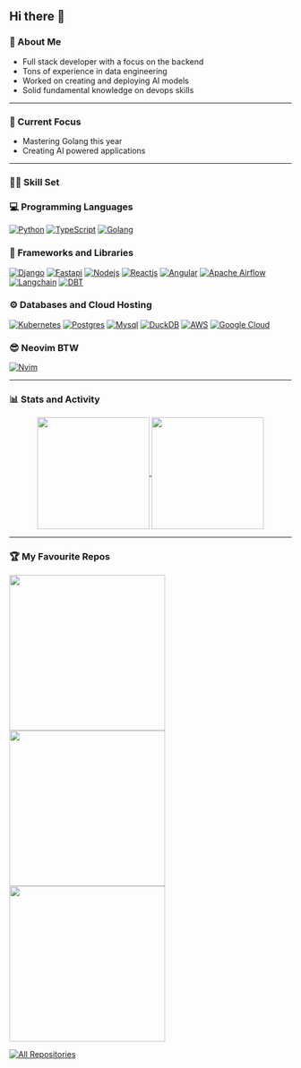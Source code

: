 ## Hi there 👋

### 🙂 About Me
- Full stack developer with a focus on the backend
- Tons of experience in data engineering
- Worked on creating and deploying AI models
- Solid fundamental knowledge on devops skills

---
### 🔫 Current Focus
- Mastering Golang this year
- Creating AI powered applications

---
### 👨‍💻 Skill Set
### 💻 Programming Languages
[![Python](https://img.shields.io/badge/Python-FFD43B?style=for-the-badge&logo=python&logoColor=blue)](#) [![TypeScript](https://img.shields.io/badge/TypeScript-007ACC?style=for-the-badge&logo=typescript&logoColor=white)](#) [![Golang](https://img.shields.io/badge/Go-00ADD8?style=for-the-badge&logo=go&logoColor=white)](#) 

### 🧰 Frameworks and Libraries
[![Django](https://img.shields.io/badge/Django-092E20?style=for-the-badge&logo=django&logoColor=green)](#) [![Fastapi](https://img.shields.io/badge/fastapi-109989?style=for-the-badge&logo=FASTAPI&logoColor=white)](#) [![Nodejs](https://img.shields.io/badge/Node%20js-339933?style=for-the-badge&logo=nodedotjs&logoColor=white)](#) [![Reactjs](https://img.shields.io/badge/React-20232A?style=for-the-badge&logo=react&logoColor=61DAFB)](#) [![Angular](https://img.shields.io/badge/Angular-DD0031?style=for-the-badge&logo=angular&logoColor=white)](#) [![Apache Airflow](https://img.shields.io/badge/Apache%20Airflow-017CEE?style=for-the-badge&logo=Apache%20Airflow&logoColor=white)](#) [![Langchain](https://img.shields.io/badge/langchain-1C3C3C?style=for-the-badge&logo=langchain&logoColor=white)](#) [![DBT](https://img.shields.io/badge/dbt-FF694B?style=for-the-badge&logo=dbt&logoColor=white)](#)

### ⚙️ Databases and Cloud Hosting
[![Kubernetes](https://img.shields.io/badge/kubernetes-326ce5.svg?&style=for-the-badge&logo=kubernetes&logoColor=white)](#) [![Postgres](https://img.shields.io/badge/PostgreSQL-316192?style=for-the-badge&logo=postgresql&logoColor=white)](#) [![Mysql](https://img.shields.io/badge/MySQL-005C84?style=for-the-badge&logo=mysql&logoColor=white)](#) [![DuckDB](https://img.shields.io/badge/Duckdb-000000?style=for-the-badge&logo=Duckdb&logoColor=yellow)](#) [![AWS](https://img.shields.io/badge/AWS-%23FF9900.svg?style=for-the-badge&logo=amazon-aws&logoColor=white)](#) [![Google Cloud](https://img.shields.io/badge/GoogleCloud-%234285F4.svg?style=for-the-badge&logo=google-cloud&logoColor=white)](#)

### 😎 Neovim BTW
[![Nvim](https://img.shields.io/badge/NeoVim-%2357A143.svg?&style=for-the-badge&logo=neovim&logoColor=white)](#)

---
### 📊 Stats and Activity
<div align="center" width=100%>
  <a href="https://github.com/anuraghazra/github-readme-stats">
    <img height=200 align="center" padding=100px src="https://github-readme-stats-ivory-six-59.vercel.app/api?username=Brian-Kariu&count_private=true&show_icons=true&theme=tokyonight" />
  </a>
  <a href="https://github.com/anuraghazra/convoychat">
    <img height=200 align="center" padding=100px src="https://github-readme-stats-ivory-six-59.vercel.app/api/top-langs?username=Brian-Kariu&layout=compact&theme=tokyonight&langs_count=8&card_width=320" />
  </a>
</div>

---
### 🏆 My Favourite Repos
<div>
  <p align="left">
    <a href="https://github.com/Brian-Kariu/cookiecutter-airflow"><img width="278" src="https://denvercoder1-github-readme-stats.vercel.app/api/pin/?username=Brian-Kariu&repo=cookiecutter-airflow&theme=react&bg_color=1F222E&title_color=F85D7F&hide_border=true&icon_color=F8D866&show_icons=false"></a>
    <a href="https://github.com/Brian-Kariu/django-chain"><img width="278" src="https://denvercoder1-github-readme-stats.vercel.app/api/pin/?username=Brian-Kariu&repo=django-chain&theme=react&bg_color=1F222E&title_color=F85D7F&hide_border=true&icon_color=F8D866&show_icons=false"></a>
    <a href="https://github.com/Brian-Kariu/accent-ai-agent"><img width="278" src="https://denvercoder1-github-readme-stats.vercel.app/api/pin/?username=Brian-Kariu&repo=accent-ai-agent&theme=react&bg_color=1F222E&title_color=F85D7F&hide_border=true&icon_color=F8D866&show_icons=false"></a>
  </p>
  
  <a href="https://github.com/Brian-Kariu?tab=repositories&sort=stargazers"><img alt="All Repositories" title="All Repositories" src="https://custom-icon-badges.demolab.com/badge/-Click%20Here%20For%20All%20My%20Repos-1F222E?style=for-the-badge&logoColor=white&logo=repo"/></a>
</div>
